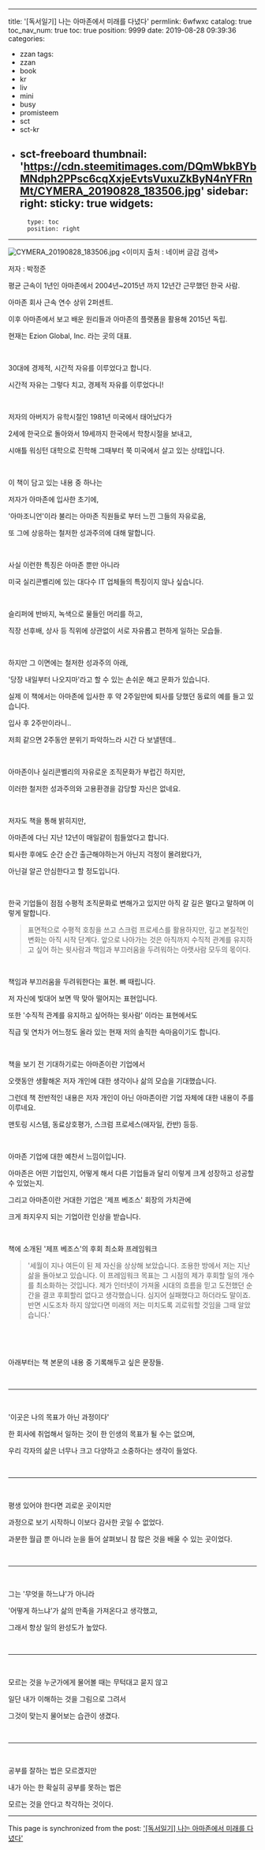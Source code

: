 
---
title: '[독서일기] 나는 아마존에서 미래를 다녔다'
permlink: 6wfwxc
catalog: true
toc_nav_num: true
toc: true
position: 9999
date: 2019-08-28 09:39:36
categories:
- zzan
tags:
- zzan
- book
- kr
- liv
- mini
- busy
- promisteem
- sct
- sct-kr
- sct-freeboard
thumbnail: 'https://cdn.steemitimages.com/DQmWbkBYbMNdph2PPsc6cqXxjeEvtsVuxuZkByN4nYFRnMt/CYMERA_20190828_183506.jpg'
sidebar:
    right:
        sticky: true
widgets:
    -
        type: toc
        position: right
---


![CYMERA_20190828_183506.jpg](https://cdn.steemitimages.com/DQmWbkBYbMNdph2PPsc6cqXxjeEvtsVuxuZkByN4nYFRnMt/CYMERA_20190828_183506.jpg)
<이미지 출처 : 네이버 글감 검색>

저자 : 박정준

평균 근속이 1년인 아마존에서 2004년~2015년 까지 12년간 근무했던 한국 사람.

아마존 회사 근속 연수 상위 2퍼센트.

이후 아마존에서 보고 배운 원리들과 아마존의 플랫폼을 활용해 2015년 독립.

현재는 Ezion Global, Inc. 라는 곳의 대표.

​

30대에 경제적, 시간적 자유를 이루었다고 합니다.

시간적 자유는 그렇다 치고, 경제적 자유를 이루었다니! 

​

저자의 아버지가 유학시절인 1981년 미국에서 태어났다가 

2세에 한국으로 돌아와서 19세까지 한국에서 학창시절을 보내고, 

시애틀 워싱턴 대학으로 진학해 그때부터 쭉 미국에서 살고 있는 상태입니다.

​

이 책이 담고 있는 내용 중 하나는

저자가 아마존에 입사한 초기에,

'아마조니언'이라 불리는 아마존 직원들로 부터 느낀 그들의 자유로움, 

또 그에 상응하는 철저한 성과주의에 대해 말합니다.

​

사실 이런한 특징은 아마존 뿐만 아니라 

미국 실리콘벨리에 있는 대다수 IT 업체들의 특징이지 않나 싶습니다.

​

슬리퍼에 반바지, 녹색으로 물들인 머리를 하고, 

직장 선후배, 상사 등 직위에 상관없이 서로 자유롭고 편하게 일하는 모습들.

​

하지만 그 이면에는 철저한 성과주의 아래, 

'당장 내일부터 나오지마'라고 할 수 있는 손쉬운 해고 문화가 있습니다.

실제 이 책에서는 아마존에 입사한 후 약 2주일만에 퇴사를 당했던 동료의 예를 들고 있습니다.

입사 후 2주만이라니..

저희 같으면 2주동안 분위기 파악하느라 시간 다 보낼텐데..

​

아마존이나 실리콘벨리의 자유로운 조직문화가 부럽긴 하지만,

이러한 철저한 성과주의와 고용환경을 감당할 자신은 없네요.

​

저자도 책을 통해 밝히지만,

아마존에 다닌 지난 12년이 매일같이 힘들었다고 합니다.

퇴사한 후에도 순간 순간 출근해야하는거 아닌지 걱정이 몰려왔다가, 

아닌걸 알곤 안심한다고 할 정도입니다.

​

한국 기업들이 점점 수평적 조직문화로 변해가고 있지만 아직 갈 길은 멀다고 말하며 이렇게 말합니다.

>표면적으로 수평적 호칭을 쓰고 스크럼 프로세스를 활용하지만, 깊고 본질적인 변화는 아직 시작 단계다. 앞으로 나아가는 것은 아직까지 수직적 관계를 유지하고 싶어 하는 윗사람과 책임과 부끄러움을 두려워하는 아랫사람 모두의 몫이다.

​

책임과 부끄러움을 두려워한다는 표현. 
뼈 때립니다. 

저 자신에 빚대어 보면 딱 맞아 떨어지는 표현입니다.

또한 '수직적 관계를 유지하고 싶어하는 윗사람' 이라는 표현에서도

직급 및 연차가 어느정도 올라 있는 현재 저의 솔직한 속마음이기도 합니다.

​

책을 보기 전 기대하기로는 아마존이란 기업에서 

오랫동안 생활해온 저자 개인에 대한 생각이나 삶의 모습을 기대했습니다.

그런데 책 전반적인 내용은 저자 개인이 아닌 아마존이란 기업 자체에 대한 내용이 주를 이루네요.

맨토링 시스템, 동료상호평가, 스크럼 프로세스(애자일, 칸반) 등등.

​

아마존 기업에 대한 예찬서 느낌이입니다.

아마존은 어떤 기업인지, 어떻게 해서 다른 기업들과 달리 이렇게 크게 성장하고 성공할 수 있었는지. 

그리고 아마존이란 거대한 기업은 '제프 베조스' 회장의 가치관에 

크게 좌지우지 되는 기업이란 인상을 받습니다.

​

책에 소개된 '제프 베조스'의 후회 최소화 프레임워크 

>'세월이 지나 여든이 된 제 자신을 상상해 보았습니다. 조용한 방에서 저는 지난 삶을 돌아보고 있습니다. 이 프레임워크 목표는 그 시점의 제가 후회할 일의 개수를 최소화하는 것입니다. 제가 인터넷이 가져올 시대의 흐름을 믿고 도전했던 순간을 결코 후회할리 없다고 생각했습니다. 심지어 실패했다고 하더라도 말이죠. 반면 시도조차 하지 않았다면 미래의 저는 미치도록 괴로워할 것임을 그때 알았습니다.'  

​

​

아래부터는 책 본문의 내용 중 기록해두고 싶은 문장들.

​

***

​

'이곳은 나의 목표가 아닌 과정이다'

한 회사에 취업해서 일하는 것이 한 인생의 목표가 될 수는 없으며, 

우리 각자의 삶은 너무나 크고 다양하고 소중하다는 생각이 들었다.

​

***

​

평생 있어야 한다면 괴로운 곳이지만 

과정으로 보기 시작하니 이보다 감사한 곳일 수 없었다. 

과분한 월급 뿐 아니라 눈을 들어 살펴보니 참 많은 것을 배울 수 있는 곳이었다.

​

***

​

그는 '무엇을 하느냐'가 아니라 

'어떻게 하느냐'가 삶의 만족을 가져온다고 생각했고, 

그래서 항상 일의 완성도가 높았다.

​

***

​

모르는 것을 누군가에게 물어볼 때는 무턱대고 묻지 않고 

일단 내가 이해하는 것을 그림으로 그려서 

그것이 맞는지 물어보는 습관이 생겼다.

​

***

​

공부를 잘하는 법은 모르겠지만 

내가 아는 한 확실히 공부를 못하는 법은 

모르는 것을 안다고 착각하는 것이다.

- - -

This page is synchronized from the post: ['[독서일기] 나는 아마존에서 미래를 다녔다'](https://steemit.com/@lucky2015/6wfwxc)
